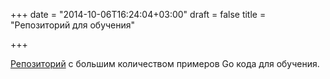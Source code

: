 +++
date = "2014-10-06T16:24:04+03:00"
draft = false
title = "Репозиторий для обучения"

+++

<p><a href="https://github.com/mkaz/working-with-go">Репозиторий</a> с большим количеством примеров Go кода для обучения.</p>


